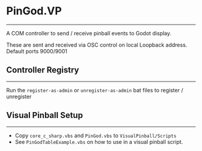 ﻿# PinGod.VP
---

A COM controller to send / receive pinball events to Godot display.

These are sent and received via OSC control on local Loopback address. Default ports 9000/9001

## Controller Registry
---

Run the `register-as-admin` or `unregister-as-admin` bat files to register / unregister

## Visual Pinball Setup
---

- Copy `core_c_sharp.vbs` and `PinGod.vbs` to `VisualPinball/Scripts`
- See `PinGodTableExample.vbs` on how to use in a visual pinball script.